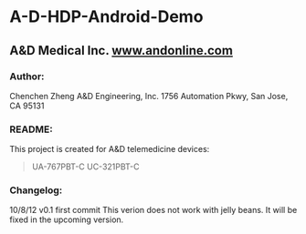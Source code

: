 A-D-HDP-Android-Demo
====================
A&D Medical Inc. www.andonline.com
--------------------



### Author:
Chenchen Zheng
A&D Engineering, Inc.
1756 Automation Pkwy, San Jose, CA 95131

### README:
This project is created for A&D telemedicine devices:
> UA-767PBT-C
> UC-321PBT-C

### Changelog:
10/8/12 v0.1 first commit
	This verion does not work with jelly beans.  It will be fixed in the upcoming version.
